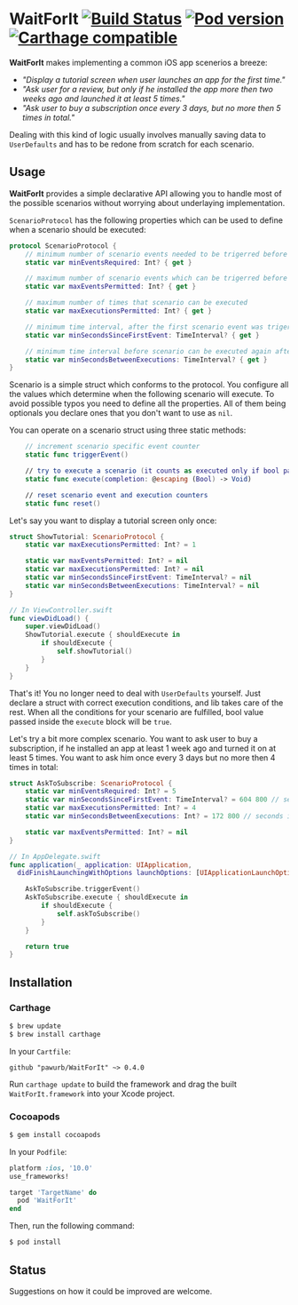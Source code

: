 # WaitForIt [![Build Status](https://travis-ci.org/pawurb/WaitForIt.svg)](https://travis-ci.org/pawurb/WaitForIt) [![Pod version](https://badge.fury.io/co/WaitForIt.svg)](https://badge.fury.io/co/WaitForIt) [![Carthage compatible](https://img.shields.io/badge/Carthage-compatible-4BC51D.svg?style=flat)](https://github.com/Carthage/Carthage)

**WaitForIt** makes implementing a common iOS app scenerios a breeze:

- *"Display a tutorial screen when user launches an app for the first time."*
- *"Ask user for a review, but only if he installed the app more then two weeks ago and launched it at least 5 times."*
- *"Ask user to buy a subscription once every 3 days, but no more then 5 times in total."*

Dealing with this kind of logic usually involves manually saving data to `UserDefaults` and has to be redone from scratch for each scenario.

## Usage

**WaitForIt** provides a simple declarative API allowing you to handle most of the possible scenarios without worrying about underlaying implementation.

`ScenarioProtocol` has the following properties which can be used to define when a scenario should be executed:
``` swift
protocol ScenarioProtocol {
    // minimum number of scenario events needed to be trigerred before scenario can be executed
    static var minEventsRequired: Int? { get }

    // maximum number of scenario events which can be trigerred before scenario stops executing
    static var maxEventsPermitted: Int? { get }

    // maximum number of times that scenario can be executed
    static var maxExecutionsPermitted: Int? { get }

    // minimum time interval, after the first scenario event was trigerred, before the scenario can be executed
    static var minSecondsSinceFirstEvent: TimeInterval? { get }

    // minimum time interval before scenario can be executed again after previous execution
    static var minSecondsBetweenExecutions: TimeInterval? { get }
}
```

Scenario is a simple struct which conforms to the protocol. You configure all the values which determine when the following scenario will execute. To avoid possible typos you need to define all the properties. All of them being optionals you declare ones that you don't want to use as `nil`.

You can operate on a scenario struct using three static methods:

``` swift
    // increment scenario specific event counter
    static func triggerEvent()

    // try to execute a scenario (it counts as executed only if bool param passed into a block was `true`)
    static func execute(completion: @escaping (Bool) -> Void)

    // reset scenario event and execution counters
    static func reset()
```

Let's say you want to display a tutorial screen only once:

``` swift
struct ShowTutorial: ScenarioProtocol {
    static var maxExecutionsPermitted: Int? = 1

    static var maxEventsPermitted: Int? = nil
    static var maxExecutionsPermitted: Int? = nil
    static var minSecondsSinceFirstEvent: TimeInterval? = nil
    static var minSecondsBetweenExecutions: TimeInterval? = nil
}

// In ViewController.swift
func viewDidLoad() {
    super.viewDidLoad()
    ShowTutorial.execute { shouldExecute in
        if shouldExecute {
            self.showTutorial()
        }
    }
}
```

That's it! You no longer need to deal with `UserDefaults` yourself. Just declare a struct with correct execution conditions, and lib takes care of the rest. When all the conditions for your scenario are fulfilled, bool value passed inside the `execute` block will be `true`.

Let's try a bit more complex scenario. You want to ask user to buy a subscription, if he installed an app at least 1 week ago and turned it on at least 5 times. You want to ask him once every 3 days but no more then 4 times in total:

``` swift
struct AskToSubscribe: ScenarioProtocol {
    static var minEventsRequired: Int? = 5
    static var minSecondsSinceFirstEvent: TimeInterval? = 604 800 // seconds in one week
    static var maxExecutionsPermitted: Int? = 4
    static var minSecondsBetweenExecutions: Int? = 172 800 // seconds in two days

    static var maxEventsPermitted: Int? = nil
}

// In AppDelegate.swift
func application(_ application: UIApplication,
  didFinishLaunchingWithOptions launchOptions: [UIApplicationLaunchOptionsKey: Any]?) -> Bool {

    AskToSubscribe.triggerEvent()
    AskToSubscribe.execute { shouldExecute in
        if shouldExecute {
            self.askToSubscribe()
        }
    }

    return true
}

```

## Installation

### Carthage

```bash
$ brew update
$ brew install carthage
```

In your `Cartfile`:

```ogdl
github "pawurb/WaitForIt" ~> 0.4.0
```

Run `carthage update` to build the framework and drag the built `WaitForIt.framework` into your Xcode project.

### Cocoapods

```bash
$ gem install cocoapods
```

In your `Podfile`:

```ruby
platform :ios, '10.0'
use_frameworks!

target 'TargetName' do
  pod 'WaitForIt'
end
```

Then, run the following command:

```bash
$ pod install
```

## Status

Suggestions on how it could be improved are welcome.


